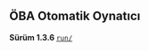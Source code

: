 <h2> ÖBA Otomatik Oynatıcı </h2>
<b> Sürüm 1.3.6 </b>

<a href="/MehmetKLl/OBA-Otomatik-Oynatici/main/src/">
<code>run/</code>
</a>
